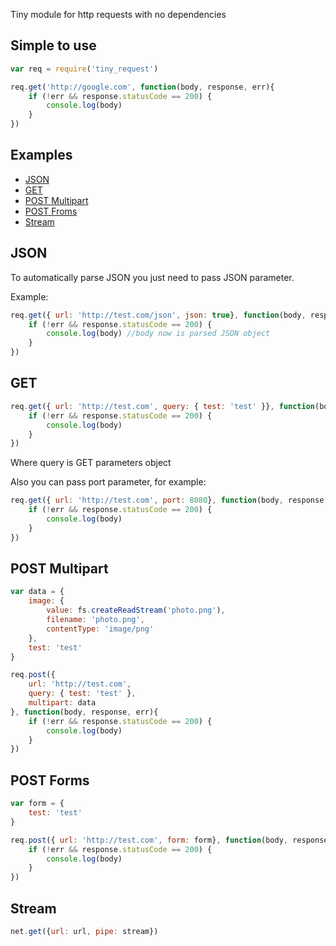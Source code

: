 Tiny module for http requests with no dependencies

## Simple to use


```js
var req = require('tiny_request')

req.get('http://google.com', function(body, response, err){
	if (!err && response.statusCode == 200) {  
		console.log(body) 
	} 
})
```
## Examples

- [JSON](#json)
- [GET](#get)  
- [POST Multipart](#postmultipart)
- [POST Froms](#postfroms)
- [Stream](#Stream)
 
## JSON

To automatically parse JSON you just need to pass JSON parameter.

Example: 

```js 
req.get({ url: 'http://test.com/json', json: true}, function(body, response, err){
	if (!err && response.statusCode == 200) {  
		console.log(body) //body now is parsed JSON object
	} 
})
```

## GET

```js 
req.get({ url: 'http://test.com', query: { test: 'test' }}, function(body, response, err){
	if (!err && response.statusCode == 200) {  
		console.log(body) 
	} 
})
```
Where query is GET parameters object

Also you can pass port parameter, for example: 

```js 
req.get({ url: 'http://test.com', port: 8080}, function(body, response, err){
	if (!err && response.statusCode == 200) {  
		console.log(body) 
	} 
})
```

## POST Multipart

```js 
var data = {
	image: {
		value: fs.createReadStream('photo.png'), 
		filename: 'photo.png',
		contentType: 'image/png'			
	},
	test: 'test'
}

req.post({
	url: 'http://test.com',
	query: { test: 'test' },
 	multipart: data 
}, function(body, response, err){
	if (!err && response.statusCode == 200) {  
		console.log(body) 
	} 
})
```

## POST Forms

```js 
var form = {
	test: 'test'
}

req.post({ url: 'http://test.com', form: form}, function(body, response, err){
	if (!err && response.statusCode == 200) {  
		console.log(body) 
	} 
})
```

## Stream

```js  
net.get({url: url, pipe: stream}) 
```

